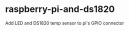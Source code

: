 raspberry-pi-and-ds1820
=======================
Add LED and DS1820 temp sensor to pi's GPIO connector

